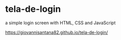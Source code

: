 # tela-de-login
a simple login screen with HTML, CSS and JavaScript

https://giovannisantana82.github.io/tela-de-login/
